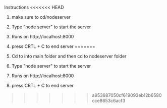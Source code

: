 Instructions
<<<<<<< HEAD
1. make sure to cd/nodeserver
2. Type "node server" to start the server
3. Runs on http://localhost:8000
4. press CRTL + C to end server
=======

1. Cd to into main folder and then cd to nodeserver folder
2. Type "node server" to start the server
3. Runs on http://localhost:8000
4. press CRTL + C to end server
>>>>>>> a953687050cf619093eb12b6580cce8653c6acf3
